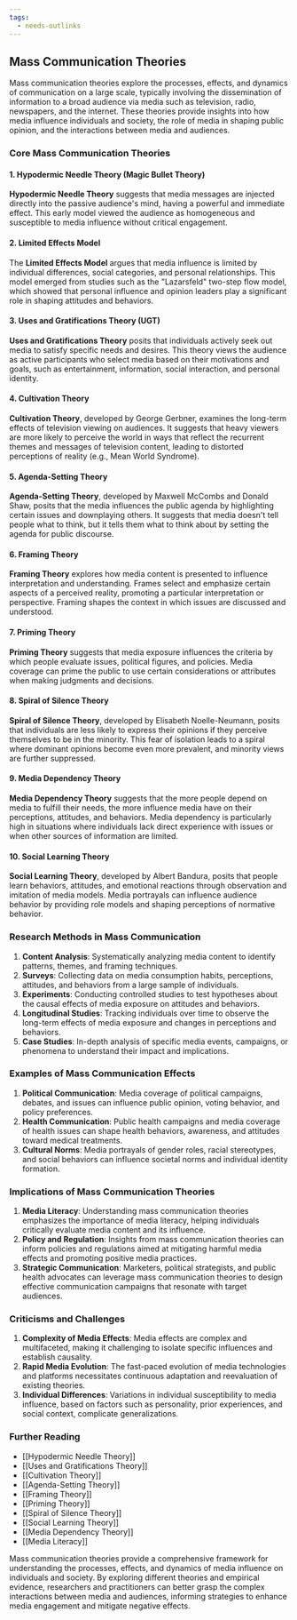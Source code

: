 ```yaml
---
tags:
  - needs-outlinks
---
```


## Mass Communication Theories

Mass communication theories explore the processes, effects, and dynamics of communication on a large scale, typically involving the dissemination of information to a broad audience via media such as television, radio, newspapers, and the internet. These theories provide insights into how media influence individuals and society, the role of media in shaping public opinion, and the interactions between media and audiences.

### Core Mass Communication Theories

#### 1. Hypodermic Needle Theory (Magic Bullet Theory)

**Hypodermic Needle Theory** suggests that media messages are injected directly into the passive audience's mind, having a powerful and immediate effect. This early model viewed the audience as homogeneous and susceptible to media influence without critical engagement.

#### 2. Limited Effects Model

The **Limited Effects Model** argues that media influence is limited by individual differences, social categories, and personal relationships. This model emerged from studies such as the "Lazarsfeld" two-step flow model, which showed that personal influence and opinion leaders play a significant role in shaping attitudes and behaviors.

#### 3. Uses and Gratifications Theory (UGT)

**Uses and Gratifications Theory** posits that individuals actively seek out media to satisfy specific needs and desires. This theory views the audience as active participants who select media based on their motivations and goals, such as entertainment, information, social interaction, and personal identity.

#### 4. Cultivation Theory

**Cultivation Theory**, developed by George Gerbner, examines the long-term effects of television viewing on audiences. It suggests that heavy viewers are more likely to perceive the world in ways that reflect the recurrent themes and messages of television content, leading to distorted perceptions of reality (e.g., Mean World Syndrome).

#### 5. Agenda-Setting Theory

**Agenda-Setting Theory**, developed by Maxwell McCombs and Donald Shaw, posits that the media influences the public agenda by highlighting certain issues and downplaying others. It suggests that media doesn't tell people what to think, but it tells them what to think about by setting the agenda for public discourse.

#### 6. Framing Theory

**Framing Theory** explores how media content is presented to influence interpretation and understanding. Frames select and emphasize certain aspects of a perceived reality, promoting a particular interpretation or perspective. Framing shapes the context in which issues are discussed and understood.

#### 7. Priming Theory

**Priming Theory** suggests that media exposure influences the criteria by which people evaluate issues, political figures, and policies. Media coverage can prime the public to use certain considerations or attributes when making judgments and decisions.

#### 8. Spiral of Silence Theory

**Spiral of Silence Theory**, developed by Elisabeth Noelle-Neumann, posits that individuals are less likely to express their opinions if they perceive themselves to be in the minority. This fear of isolation leads to a spiral where dominant opinions become even more prevalent, and minority views are further suppressed.

#### 9. Media Dependency Theory

**Media Dependency Theory** suggests that the more people depend on media to fulfill their needs, the more influence media have on their perceptions, attitudes, and behaviors. Media dependency is particularly high in situations where individuals lack direct experience with issues or when other sources of information are limited.

#### 10. Social Learning Theory

**Social Learning Theory**, developed by Albert Bandura, posits that people learn behaviors, attitudes, and emotional reactions through observation and imitation of media models. Media portrayals can influence audience behavior by providing role models and shaping perceptions of normative behavior.

### Research Methods in Mass Communication

1. **Content Analysis**: Systematically analyzing media content to identify patterns, themes, and framing techniques.
2. **Surveys**: Collecting data on media consumption habits, perceptions, attitudes, and behaviors from a large sample of individuals.
3. **Experiments**: Conducting controlled studies to test hypotheses about the causal effects of media exposure on attitudes and behaviors.
4. **Longitudinal Studies**: Tracking individuals over time to observe the long-term effects of media exposure and changes in perceptions and behaviors.
5. **Case Studies**: In-depth analysis of specific media events, campaigns, or phenomena to understand their impact and implications.

### Examples of Mass Communication Effects

1. **Political Communication**: Media coverage of political campaigns, debates, and issues can influence public opinion, voting behavior, and policy preferences.
2. **Health Communication**: Public health campaigns and media coverage of health issues can shape health behaviors, awareness, and attitudes toward medical treatments.
3. **Cultural Norms**: Media portrayals of gender roles, racial stereotypes, and social behaviors can influence societal norms and individual identity formation.

### Implications of Mass Communication Theories

1. **Media Literacy**: Understanding mass communication theories emphasizes the importance of media literacy, helping individuals critically evaluate media content and its influence.
2. **Policy and Regulation**: Insights from mass communication theories can inform policies and regulations aimed at mitigating harmful media effects and promoting positive media practices.
3. **Strategic Communication**: Marketers, political strategists, and public health advocates can leverage mass communication theories to design effective communication campaigns that resonate with target audiences.

### Criticisms and Challenges

1. **Complexity of Media Effects**: Media effects are complex and multifaceted, making it challenging to isolate specific influences and establish causality.
2. **Rapid Media Evolution**: The fast-paced evolution of media technologies and platforms necessitates continuous adaptation and reevaluation of existing theories.
3. **Individual Differences**: Variations in individual susceptibility to media influence, based on factors such as personality, prior experiences, and social context, complicate generalizations.

### Further Reading

- [[Hypodermic Needle Theory]]
- [[Uses and Gratifications Theory]]
- [[Cultivation Theory]]
- [[Agenda-Setting Theory]]
- [[Framing Theory]]
- [[Priming Theory]]
- [[Spiral of Silence Theory]]
- [[Social Learning Theory]]
- [[Media Dependency Theory]]
- [[Media Literacy]]

Mass communication theories provide a comprehensive framework for understanding the processes, effects, and dynamics of media influence on individuals and society. By exploring different theories and empirical evidence, researchers and practitioners can better grasp the complex interactions between media and audiences, informing strategies to enhance media engagement and mitigate negative effects.